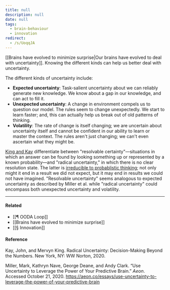 ```yaml
---
title: null
description: null
date: null
tags:
  - brain-behaviour
  - innovation
redirect:
  - /s/UoqqJA
---
```


[[Brains have evolved to minimize surprise|Our brains have evolved to deal with uncertainty]]. Knowing the different kinds can help us better deal with uncertainty.

The different kinds of uncertainty include:

- **Expected uncertainty**: Task-salient uncertainty about we can reliably generate new knowledge. We know about a gap in our knowledge, and can act to fill it.
- **Unexpected uncertainty**: A change in environment compels us to question our model. The rules seem to change unexpectedly. We start to learn faster; and, this can actually help us break out of old patterns of thinking.
- **Volatility**: The rate of change is itself changing; we are uncertain about uncertainty itself and cannot be confident in our ability to learn or master the context. The rules aren't just changing; we can't even ascertain what they might be.

[King and Kay](https://publish.obsidian.md/mobydiction/notes/%E2%89%88+King+and+Kay+-+Radical+Uncertainty) differentiate between "resolvable certainty"—situations in which an answer can be found by looking something up or represented by a known probability—and "radical uncertainty," in which there is no clear resolution state. The latter is [irreducible to probablistic thinking](https://publish.obsidian.md/mobydiction/notes/Situations+of+radical+uncertainty+cannot+be+resolved+through+probabilistic+thinking+alone); not only might it end in a result we did not expect, but it may end in results we could not have imagined. "Resolvable uncertainty" seems analogous to expected uncertainty as described by Miller et al. while "radical uncertainty" could encompass both unexpected uncertainty and volatility.

---

#### Related

- [[¶ OODA Loop]]
- [[Brains have evolved to minimize surprise]]
- [[§ Innovation]]

#### Reference

Kay, John, and Mervyn King. Radical Uncertainty: Decision-Making Beyond the Numbers. New York, NY: WW Norton, 2020.

Miller, Mark, Kathryn Nave, George Deane, and Andy Clark. “Use Uncertainty to Leverage the Power of Your Predictive Brain.” _Aeon_. Accessed October 21, 2020. https://aeon.co/essays/use-uncertainty-to-leverage-the-power-of-your-predictive-brain
